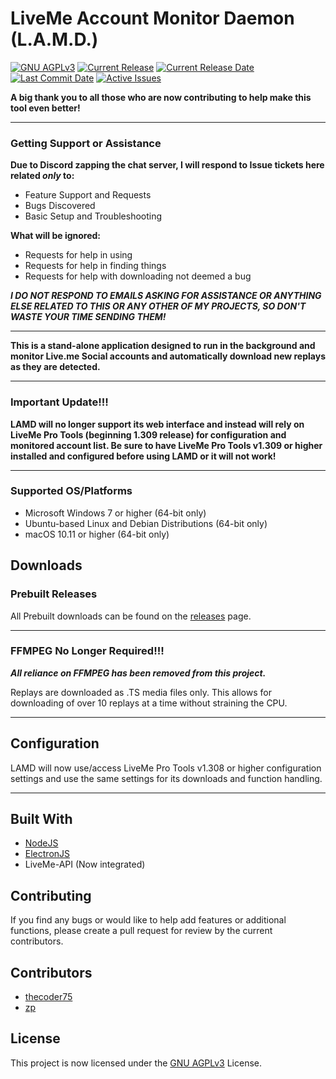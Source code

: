 # LiveMe Account Monitor Daemon (L.A.M.D.)
[![GNU AGPLv3](https://img.shields.io/github/license/thecoder75/lamd.svg)](LICENSE)
[![Current Release](https://img.shields.io/github/release/thecoder75/lamd.svg)](https://github.com/thecoder75/lamd/releases/latest)
[![Current Release Date](https://img.shields.io/github/release-date/thecoder75/lamd.svg)](https://github.com/thecoder75/lamd/releases/latest)
[![Last Commit Date](https://img.shields.io/github/last-commit/thecoder75/lamd.svg)](https://github.com/thecoder75/lamd/commits/master)
[![Active Issues](https://img.shields.io/github/issues/thecoder75/lamd.svg)](https://github.com/thecoder75/lamd/issues)

**A big thank you to all those who are now contributing to help make this tool even better!**

* * *

### Getting Support or Assistance

**Due to Discord zapping the chat server, I will respond to Issue tickets here related *only* to:**
- Feature Support and Requests
- Bugs Discovered
- Basic Setup and Troubleshooting

**What will be ignored:**
- Requests for help in using
- Requests for help in finding things
- Requests for help with downloading not deemed a bug

***I DO NOT RESPOND TO EMAILS ASKING FOR ASSISTANCE OR ANYTHING ELSE RELATED TO THIS OR ANY OTHER OF MY PROJECTS, SO DON'T WASTE YOUR TIME SENDING THEM!*** 

* * *

**This is a stand-alone application designed to run in the background and monitor Live.me Social accounts and automatically download new replays as they are detected.**

* * *

### Important Update!!!

**LAMD will no longer support its web interface and instead will rely on LiveMe Pro Tools (beginning 1.309 release) for configuration and monitored account list.  Be sure to have LiveMe Pro Tools v1.309 or higher installed and configured before using LAMD or it will not work!**

* * *

### Supported OS/Platforms
- Microsoft Windows 7 or higher (64-bit only)
- Ubuntu-based Linux and Debian Distributions (64-bit only)
- macOS 10.11 or higher (64-bit only)

## Downloads

### Prebuilt Releases
All Prebuilt downloads can be found on the [releases](https://github.com/thecoder75/lamd/releases) page.

* * *

### FFMPEG No Longer Required!!!
***All reliance on FFMPEG has been removed from this project.***

Replays are downloaded as .TS media files only.  This allows for downloading of over 10 replays at a time without straining the CPU.

* * *

## Configuration
LAMD will now use/access LiveMe Pro Tools v1.308 or higher configuration settings and use the same settings for its downloads and function handling. 

* * *

## Built With
* [NodeJS](http://nodejs.org)
* [ElectronJS](https://electronjs.org)
* LiveMe-API (Now integrated)

## Contributing
If you find any bugs or would like to help add features or additional functions, please create a pull request for review by the current contributors.

## Contributors
* [thecoder75](https://github.com/thecoder75)
* [zp](https://github.com/zp)

## License
This project is now licensed under the [GNU AGPLv3](LICENSE) License.

